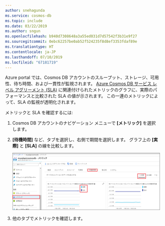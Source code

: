 ```yaml
---
author: snehagunda
ms.service: cosmos-db
ms.topic: include
ms.date: 03/22/2019
ms.author: sngun
ms.openlocfilehash: b940d7308648a3a55ed031d7d57542f3b31e9f27
ms.sourcegitcommit: 0ebc62257be0ab52f524235f8d8ef3353fdaf89e
ms.translationtype: HT
ms.contentlocale: ja-JP
ms.lasthandoff: 07/10/2019
ms.locfileid: "67181719"
---
```

Azure portal では、Cosmos DB アカウントのスループット、ストレージ、可用性、待ち時間、および一貫性が監視されます。 [Azure Cosmos DB サービス レベル アグリーメント (SLA)](https://azure.microsoft.com/support/legal/sla/cosmos-db/) に関連付けられたメトリックのグラフに、実際のパフォーマンスと比較された SLA の値が示されます。 この一連のメトリックによって、SLA の監視が透明化されます。

メトリックと SLA を確認するには: 

1. Cosmos DB アカウントのナビゲーション メニューで **[メトリック]** を選択します。
   
2. **[待機時間]** など、タブを選択し、右側で期間を選択します。 グラフ上の **[実際]** と **[SLA]** の線を比較します。
   
   ![Azure Cosmos DB の一連のメトリック](./media/cosmos-db-tutorial-review-slas/metrics-suite.png)
   
3. 他のタブでメトリックを確認します。 

